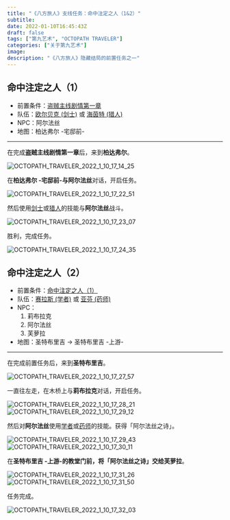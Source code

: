 ```yaml
---
title: "《八方旅人》支线任务：命中注定之人（1&2）"
subtitle:
date: 2022-01-10T16:45:43Z
draft: false
tags: ["第九艺术", "OCTOPATH TRAVELER"]
categories: ["关于第九艺术"]
image:
description: "《八方旅人》隐藏结局的前置任务之一"
---
```


<!--
![](https://mogeko.github.io/blog-images/r/089/)
{{< spoiler >}}{{< /spoiler >}}
&emsp;&emsp;
 -->

## 命中注定之人（1）

- 前置条件：[盗贼主线剧情第一章](https://www.vgtime.com/topic/952965.jhtml)
- 队伍：[欧尔贝克 (剑士)][剑士] 或 [海茵特 (猎人)][猎人]
- NPC：阿尔法丝
- 地图：柏达弗尔 -宅邸前-

---

在完成**盗贼主线剧情第一章**后，来到**柏达弗尔**。

![OCTOPATH_TRAVELER_2022_1_10_17_14_25](https://mogeko.github.io/blog-images/r/089/OCTOPATH_TRAVELER_2022_1_10_17_14_25.png)

在**柏达弗尔 -宅邸前-**与**阿尔法丝**对话，开启任务。

![OCTOPATH_TRAVELER_2022_1_10_17_22_51](https://mogeko.github.io/blog-images/r/089/OCTOPATH_TRAVELER_2022_1_10_17_22_51.png)

然后使用[剑士]或[猎人]的技能与**阿尔法丝**战斗。

![OCTOPATH_TRAVELER_2022_1_10_17_23_07](https://mogeko.github.io/blog-images/r/089/OCTOPATH_TRAVELER_2022_1_10_17_23_07.png)

胜利，完成任务。

![OCTOPATH_TRAVELER_2022_1_10_17_24_35](https://mogeko.github.io/blog-images/r/089/OCTOPATH_TRAVELER_2022_1_10_17_24_35.png)

## 命中注定之人（2）

- 前置条件：[命中注定之人（1）](#命中注定之人1)
- 队伍：[赛拉斯 (学者)][学者] 或 [亚芬 (药师)][药师]
- NPC：
  1. 莉布拉克
  2. 阿尔法丝
  3. 芙萝拉
- 地图：圣特布里吉 -> 圣特布里吉 -上游-

---

在完成前置任务后，来到**圣特布里吉**。

![OCTOPATH_TRAVELER_2022_1_10_17_27_57](https://mogeko.github.io/blog-images/r/089/OCTOPATH_TRAVELER_2022_1_10_17_27_57.png)

一直往左走，在木桥上与**莉布拉克**对话，开启任务。

![OCTOPATH_TRAVELER_2022_1_10_17_28_21](https://mogeko.github.io/blog-images/r/089/OCTOPATH_TRAVELER_2022_1_10_17_28_21.png)
![OCTOPATH_TRAVELER_2022_1_10_17_29_12](https://mogeko.github.io/blog-images/r/089/OCTOPATH_TRAVELER_2022_1_10_17_29_12.png)

然后对**阿尔法丝**使用[学者]或[药师]的技能。获得「阿尔法丝之诗」。

![OCTOPATH_TRAVELER_2022_1_10_17_29_43](https://mogeko.github.io/blog-images/r/089/OCTOPATH_TRAVELER_2022_1_10_17_29_43.png)
![OCTOPATH_TRAVELER_2022_1_10_17_30_11](https://mogeko.github.io/blog-images/r/089/OCTOPATH_TRAVELER_2022_1_10_17_30_11.png)

在**圣特布里吉 -上游-**的教堂门前，将「阿尔法丝之诗」交给**芙萝拉**。

![OCTOPATH_TRAVELER_2022_1_10_17_31_26](https://mogeko.github.io/blog-images/r/089/OCTOPATH_TRAVELER_2022_1_10_17_31_26.png)
![OCTOPATH_TRAVELER_2022_1_10_17_31_50](https://mogeko.github.io/blog-images/r/089/OCTOPATH_TRAVELER_2022_1_10_17_31_50.png)

任务完成。

![OCTOPATH_TRAVELER_2022_1_10_17_32_03](https://mogeko.github.io/blog-images/r/089/OCTOPATH_TRAVELER_2022_1_10_17_32_03.png)

<!-- Staff -->

<!--
神官 欧菲莉亚
学者 赛拉斯
商人 特蕾莎
剑士 欧尔贝克
舞者 普里姆萝洁
药师 亚芬
盗贼 泰里翁
猎人 海茵特
 -->

[神官]: https://octopath.huijiwiki.com/wiki/欧菲莉亚
[学者]: https://octopath.huijiwiki.com/wiki/塞拉斯
[商人]: https://octopath.huijiwiki.com/wiki/泰瑞莎
[剑士]: https://octopath.huijiwiki.com/wiki/奥伯里克
[舞者]: https://octopath.huijiwiki.com/wiki/普蕾米罗斯
[药师]: https://octopath.huijiwiki.com/wiki/阿尔芬
[盗贼]: https://octopath.huijiwiki.com/wiki/提利昂
[猎人]: https://octopath.huijiwiki.com/wiki/海茵特
